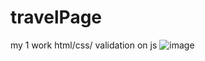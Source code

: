 # travelPage
my 1 work
html/css/ validation on js
![image](https://user-images.githubusercontent.com/80823792/159189553-3aa1b5df-3b11-45ed-b526-a989a928bb34.png)
